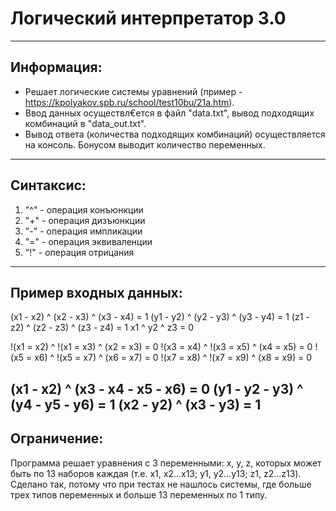 # Логический интерпретатор 3.0
-----------------------------
Информация:
-----------------------------
- Решает логические системы уравнений (пример - https://kpolyakov.spb.ru/school/test10bu/21a.htm).
- Ввод данных осуществл€ется в файл "data.txt", вывод подходящих комбинаций в "data_out.txt".
- Вывод ответа (количества подходящих комбинаций) осуществляется на консоль. 
Бонусом выводит количество переменных.
-----------------------------
Синтаксис:
-----------------------------
1) "^" - операция конъюнкции 
2) "+" - операция дизъюнкции
3) "-" - операция импликации
4) "=" - операция эквиваленции
5) "!" - операция отрицания
-----------------------------
Пример входных данных:
-----------------------------
(x1 - x2) ^ (x2 - x3) ^ (x3 - x4) = 1
(y1 - y2) ^ (y2 - y3) ^ (y3 - y4) = 1
(z1 - z2) ^ (z2 - z3) ^ (z3 - z4) = 1
x1 ^ y2 ^ z3 = 0

!(x1 = x2) ^ !(x1 = x3) ^ (x2 = x3) = 0
!(x3 = x4) ^ !(x3 = x5) ^ (x4 = x5) = 0
!(x5 = x6) ^ !(x5 = x7) ^ (x6 = x7) = 0
!(x7 = x8) ^ !(x7 = x9) ^ (x8 = x9) = 0

(x1 - x2) ^ (x3 - x4 - x5 - x6) = 0
(y1 - y2 - y3) ^ (y4 - y5 - y6) = 1
(x2 - y2) ^ (x3 - y3) = 1
----------------------------
Ограничение:
----------------------------
Программа решает уравнения с 3 переменными: x, y, z, которых может быть по 13 наборов каждая
(т.е. x1, x2...x13; y1, y2...y13; z1, z2...z13). Сделано так, потому что при тестах не нашлось системы, где больше трех типов переменных и больше 13 переменных по 1 типу.
